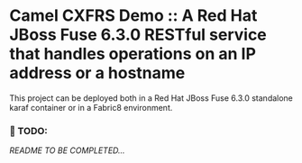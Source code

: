 # Camel CXFRS Demo :: A Red Hat JBoss Fuse 6.3.0 RESTful service that handles operations on an IP address or a hostname

This project can be deployed both in a Red Hat JBoss Fuse 6.3.0 standalone karaf container or in a Fabric8 environment.

### :construction: TODO: 

*README TO BE COMPLETED...*
